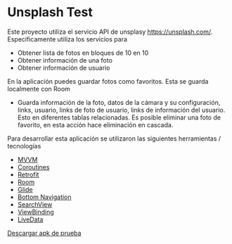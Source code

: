 # Unsplash Test
Este proyecto utiliza el servicio API de unsplasy https://unsplash.com/.
Especificamente utiliza los servicios para
- Obtener lista de fotos en bloques de 10 en 10
- Obtener información de una foto
- Obtener información de usuario

En la aplicación puedes guardar fotos como favoritos. Esta se guarda localmente con Room 

- Guarda información de la foto, datos de la cámara y su configuración, links, usuario, links de foto de usuario, links de información del usuario. Esto en diferentes tablas relacionadas. 
Es posible eliminar una foto de favorito, en esta acción hace eliminación en cascada.

Para desarrollar esta aplicación se utilizaron las siguientes herramientas / tecnologías
- [MVVM](https://developer.android.com/jetpack/guide?hl=es-419)
- [Coroutines](https://developer.android.com/kotlin/coroutines?gclid=Cj0KCQjwvr6EBhDOARIsAPpqUPGeGr-bwb6gtn3A4I-k5mqHpO7j3LsRqy2zPeKC2xVRcU4Rce_BFwIaAkZ_EALw_wcB&gclsrc=aw.ds)
- [Retrofit](https://github.com/square/retrofit)
- [Room](https://developer.android.com/jetpack/androidx/releases/room)
- [Glide](https://github.com/bumptech/glide)
- [Bottom Navigation](https://material.io/components/bottom-navigation/android#using-bottom-navigation)
- [SearchView](https://developer.android.com/reference/androidx/appcompat/widget/SearchView)
- [ViewBinding](https://developer.android.com/topic/libraries/view-binding?hl=es-419)
- [LiveData](https://developer.android.com/reference/androidx/lifecycle/LiveData)

[Descargar apk de prueba](https://drive.google.com/file/d/11vx_xsfuyUkQLHjQnTwgNLq4r4uWGyks/view?usp=sharing)
